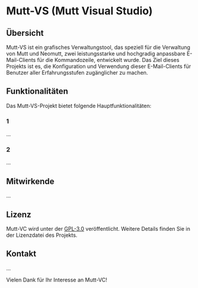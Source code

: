 # Mutt-VS (Mutt Visual Studio)

## Übersicht

Mutt-VS ist ein grafisches Verwaltungstool, das speziell für die Verwaltung von Mutt und Neomutt, zwei leistungsstarke und hochgradig anpassbare E-Mail-Clients für die Kommandozeile, entwickelt wurde. Das Ziel dieses Projekts ist es, die Konfiguration und Verwendung dieser E-Mail-Clients für Benutzer aller Erfahrungsstufen zugänglicher zu machen.

## Funktionalitäten

Das Mutt-VS-Projekt bietet folgende Hauptfunktionalitäten:

### 1

...

### 2

...

## Mitwirkende
...

## Lizenz

Mutt-VC wird unter der [GPL-3.0](https://opensource.org/license/gpl-3-0/) veröffentlicht. Weitere Details finden Sie in der Lizenzdatei des Projekts.

## Kontakt
...

Vielen Dank für Ihr Interesse an Mutt-VC!
